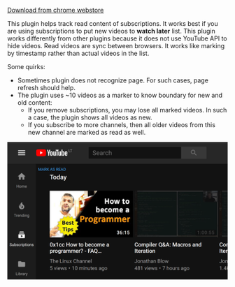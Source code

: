 [Download from chrome webstore](https://chrome.google.com/webstore/detail/youtube-subscription-unre/imflbglgmnkjkkdmekachdhjhbclljhf)

This plugin helps track read content of subscriptions.
It works best if you are using subscriptions to put new videos to **watch later** list.
This plugin works differently from other plugins because it does not use YouTube API to hide videos.
Read videos are sync between browsers.
It works like marking by timestamp rather than actual videos in the list. 

Some quirks:

- Sometimes plugin does not recognize page. For such cases, page refresh should help.
- The plugin uses ~10 videos as a marker to know boundary for new and old content:
  - If you remove subscriptions, you may lose all marked videos. In such a case, the plugin shows all videos as new.
  - If you subscribe to more channels, then all older videos from this new channel are marked as read as well. 

![screenshow](screenshots/screenshot1.png)